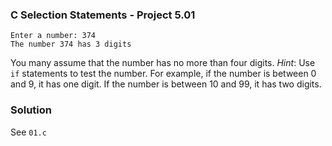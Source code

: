 ### C Selection Statements - Project 5.01

```
Enter a number: 374
The number 374 has 3 digits
```

You many assume that the number has no more than four digits. 
*Hint*: Use `if` statements to test the number. For example, if the number is between 0 and 9, it has one digit.
If the number is between 10 and 99, it has two digits.

### Solution

See ```01.c```
